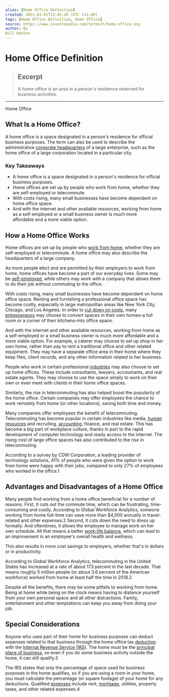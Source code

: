 ```yaml
---
alias: [Home Office Definition]
created: 2021-03-01T13:45:26 (UTC +11:00)
tags: [Home Office Definition, Home Office]
source: https://www.investopedia.com/terms/h/home-office.asp
author: By
Will Kenton
---
```


# Home Office Definition

> ## Excerpt
> A home office is an area in a person's residence reserved for business activities.

---

Home Office
## What Is a Home Office?

A home office is a space designated in a person's residence for official business purposes. The term can also be used to describe the administrative [corporate headquarters](https://www.investopedia.com/terms/c/corporate-headquarters.asp) of a large enterprise, such as the home office of a large corporation located in a particular city.

### Key Takeaways

-   A home office is a space designated in a person's residence for official business purposes.
-   Home offices are set up by people who work from home, whether they are self-employed or telecommute.
-   With costs rising, many small businesses have become dependent on home office space.
-   And with the internet and other available resources, working from home as a self-employed or a small business owner is much more affordable and a more viable option.

## How a Home Office Works

Home offices are set up by people who [work from home](https://www.investopedia.com/personal-finance/work-from-home-guide/), whether they are self-employed or telecommute. A home office may also describe the headquarters of a large company.

As more people elect and are permitted by their employers to work from home, home offices have become a part of our everyday lives. Some may be [self-employed](https://www.investopedia.com/terms/s/self-employed.asp), while others may work with a company that allows them to do their job without commuting to the office. 

With costs rising, many small businesses have become dependent on home office space. Renting and furnishing a professional office space has become costly, especially in large metropolitan areas like New York City, Chicago, and Los Angeles. In order to [cut down on costs](https://www.investopedia.com/terms/c/cost-cutting.asp), many [entrepreneurs](https://www.investopedia.com/terms/e/entrepreneur.asp) may choose to convert spaces in their own homes–a full room or a corner of their kitchens–into office space.

And with the internet and other available resources, working from home as a self-employed or a small business owner is much more affordable and a more viable option. For example, a caterer may choose to set up shop in her own home, rather than pay to rent a traditional office and other related equipment. They may have a separate office area in their home where they keep files, client records, and any other information related to her business. 

People who work in certain professional [industries](https://www.investopedia.com/terms/i/industry.asp) may also choose to set up home offices. These include consultants, lawyers, accountants, and real estate agents. They may choose to use the space simply to work on their own or even meet with clients in their home office spaces. 

Similarly, the rise in telecommuting has also helped boost the popularity of the home office. Certain companies may offer employees the chance to work remotely from home (or other locations), saving both time and money.

Many companies offer employees the benefit of telecommuting. Telecommuting has become popular in certain industries like media, [human resources](https://www.investopedia.com/terms/h/humanresources.asp) and recruiting, [accounting](https://www.investopedia.com/terms/a/accounting.asp), finance, and real estate. This has become a big part of workplace culture, thanks in part to the rapid development of computer technology and ready access to the internet. The rising cost of large office spaces has also contributed to the rise in telecommuting. 

According to a survey by CDW Corporation, a leading provider of technology solutions, 41% of people who were given the option to work from home were happy with their jobs, compared to only 27% of employees who worked in the office.1 

## Advantages and Disadvantages of a Home Office

Many people find working from a home office beneficial for a number of reasons. First, it cuts out the commute time, which can be frustrating, time-consuming and costly. According to Global Workforce Analytics, someone working from home full-time can save more than $4,000 annually in travel-related and other expenses.2 Second, it cuts down the need to dress up formally. And oftentimes, it allows the employee to manage work on her own schedule. All that means a better [work-life balance](https://www.investopedia.com/articles/professionals/061113/maintaining-worklife-balance-financial-professionals.asp), which can lead to an improvement in an employee's overall health and wellness. 

This also results in more cost savings to employers, whether that's in dollars or in productivity.  

According to Global Workforce Analytics, telecommuting in the United States has increased at a rate of about 173 percent in the last decade. That means roughly 5 million people (or about 3.6 percent of the American workforce) worked from home at least half the time in 2018.2

Despite all the benefits, there may be some pitfalls to working from home. Being at home while being on the clock means having to distance yourself from your own personal space and all other distractions. Family, entertainment and other temptations can keep you away from doing your job.   

## Special Considerations

Anyone who uses part of their home for business purposes can deduct expenses related to that business through the home office tax [deduction](https://www.investopedia.com/terms/d/deduction.asp) with the [Internal Revenue Service (IRS)](https://www.investopedia.com/terms/i/irs.asp). The home must be the [principal place of business](https://www.investopedia.com/terms/p/principal-place-of-business.asp), so even if you do some business activity outside the home, it can still qualify.3 

The IRS states that only the percentage of space used for business purposes in the home qualifies, so if you are using a room in your home, you must calculate the percentage (or square footage) of your home for any deductions. Qualified [expenses](https://www.investopedia.com/terms/e/expense.asp) include rent, [mortgage](https://www.investopedia.com/terms/m/mortgage.asp), utilities, property taxes, and other related expenses.4
